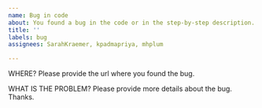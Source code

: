 ```yaml
---
name: Bug in code
about: You found a bug in the code or in the step-by-step description.
title: ''
labels: bug
assignees: SarahKraemer, kpadmapriya, mhplum

---
```


WHERE?
Please provide the url where you found the bug.

WHAT IS THE PROBLEM?
Please provide more details about the bug. Thanks.
